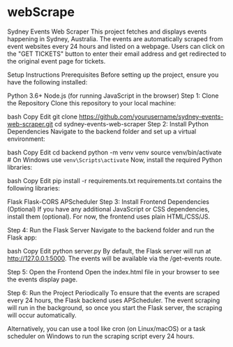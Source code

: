 # webScrape
Sydney Events Web Scraper
This project fetches and displays events happening in Sydney, Australia. The events are automatically scraped from event websites every 24 hours and listed on a webpage. Users can click on the "GET TICKETS" button to enter their email address and get redirected to the original event page for tickets.

Setup Instructions
Prerequisites
Before setting up the project, ensure you have the following installed:

Python 3.6+
Node.js (for running JavaScript in the browser)
Step 1: Clone the Repository
Clone this repository to your local machine:

bash
Copy
Edit
git clone https://github.com/yourusername/sydney-events-web-scraper.git
cd sydney-events-web-scraper
Step 2: Install Python Dependencies
Navigate to the backend folder and set up a virtual environment:

bash
Copy
Edit
cd backend
python -m venv venv
source venv/bin/activate  # On Windows use `venv\Scripts\activate`
Now, install the required Python libraries:

bash
Copy
Edit
pip install -r requirements.txt
requirements.txt contains the following libraries:

Flask
Flask-CORS
APScheduler
Step 3: Install Frontend Dependencies (Optional)
If you have any additional JavaScript or CSS dependencies, install them (optional). For now, the frontend uses plain HTML/CSS/JS.

Step 4: Run the Flask Server
Navigate to the backend folder and run the Flask app:

bash
Copy
Edit
python server.py
By default, the Flask server will run at http://127.0.0.1:5000. The events will be available via the /get-events route.

Step 5: Open the Frontend
Open the index.html file in your browser to see the events display page.

Step 6: Run the Project Periodically
To ensure that the events are scraped every 24 hours, the Flask backend uses APScheduler. The event scraping will run in the background, so once you start the Flask server, the scraping will occur automatically.

Alternatively, you can use a tool like cron (on Linux/macOS) or a task scheduler on Windows to run the scraping script every 24 hours.
